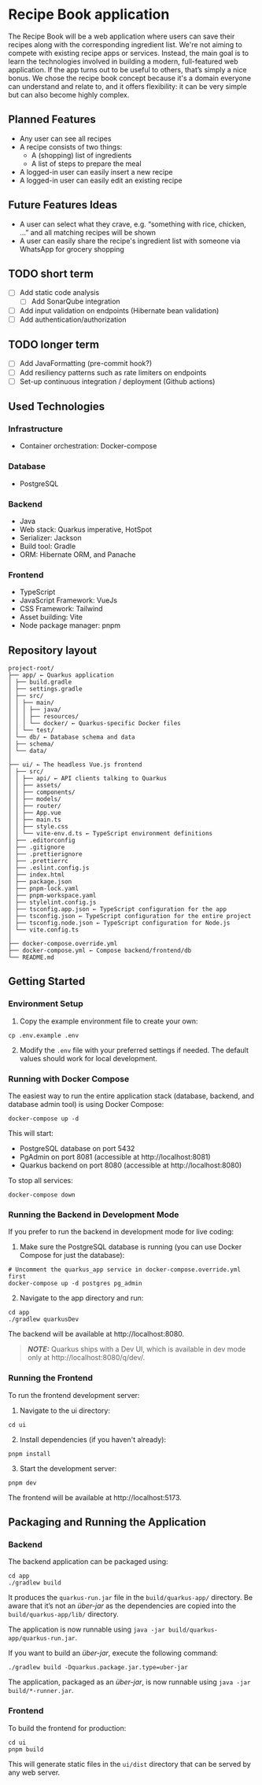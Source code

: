 # Recipe Book application

The Recipe Book will be a web application where users can save their recipes along with the corresponding ingredient
list. We're not aiming to compete with existing recipe apps or services. Instead, the main goal is to learn the
technologies involved in building a modern, full-featured web application. If the app turns out to be useful to others,
that’s simply a nice bonus. We chose the recipe book concept because it's a domain everyone can understand and relate
to, and it offers flexibility: it can be very simple but can also become highly complex.

## Planned Features

* Any user can see all recipes
* A recipe consists of two things:
    * A (shopping) list of ingredients
    * A list of steps to prepare the meal
* A logged-in user can easily insert a new recipe
* A logged-in user can easily edit an existing recipe

## Future Features Ideas

* A user can select what they crave, e.g. “something with rice, chicken, …” and all matching recipes will be shown
* A user can easily share the recipe's ingredient list with someone via WhatsApp for grocery shopping

## TODO short term
- [ ] Add static code analysis
  - [ ] Add SonarQube integration
- [ ] Add input validation on endpoints (Hibernate bean validation)
- [ ] Add authentication/authorization

## TODO longer term
- [ ] Add JavaFormatting (pre-commit hook?)
- [ ] Add resiliency patterns such as rate limiters on endpoints
- [ ] Set-up continuous integration / deployment (Github actions)

## Used Technologies

### Infrastructure

* Container orchestration: Docker-compose

### Database

* PostgreSQL

### Backend

* Java
* Web stack: Quarkus imperative, HotSpot
* Serializer: Jackson
* Build tool: Gradle
* ORM: Hibernate ORM, and Panache

### Frontend

* TypeScript
* JavaScript Framework: VueJs
* CSS Framework: Tailwind
* Asset building: Vite
* Node package manager: pnpm

## Repository layout

```plain text
project-root/
├── app/ ← Quarkus application
│ ├── build.gradle
│ ├── settings.gradle
│ ├── src/
│ │ ├── main/
│ │ │ ├── java/
│ │ │ ├── resources/
│ │ │ └── docker/ ← Quarkus-specific Docker files
│ │ └── test/
│ └── db/ ← Database schema and data
│ ├── schema/
│ └── data/
│
├── ui/ ← The headless Vue.js frontend
│ ├── src/
│ │ ├── api/ ← API clients talking to Quarkus
│ │ ├── assets/
│ │ ├── components/
│ │ ├── models/ 
│ │ ├── router/ 
│ │ ├── App.vue
│ │ ├── main.ts
│ │ ├── style.css
│ │ └── vite-env.d.ts ← TypeScript environment definitions
│ ├── .editorconfig
│ ├── .gitignore
│ ├── .prettierignore
│ ├── .prettierrc
│ ├── .eslint.config.js
│ ├── index.html
│ ├── package.json
│ ├── pnpm-lock.yaml
│ ├── pnpm-workspace.yaml
│ ├── stylelint.config.js
│ ├── tsconfig.app.json ← TypeScript configuration for the app
│ ├── tsconfig.json ← TypeScript configuration for the entire project
│ ├── tsconfig.node.json ← TypeScript configuration for Node.js
│ └── vite.config.ts
│
├── docker-compose.override.yml
├── docker-compose.yml ← Compose backend/frontend/db
└── README.md
```

## Getting Started

### Environment Setup

1. Copy the example environment file to create your own:

```shell script
cp .env.example .env
```

2. Modify the `.env` file with your preferred settings if needed. The default values should work for local development.

### Running with Docker Compose

The easiest way to run the entire application stack (database, backend, and database admin tool) is using Docker Compose:

```shell script
docker-compose up -d
```

This will start:
- PostgreSQL database on port 5432
- PgAdmin on port 8081 (accessible at http://localhost:8081)
- Quarkus backend on port 8080 (accessible at http://localhost:8080)

To stop all services:

```shell script
docker-compose down
```

### Running the Backend in Development Mode

If you prefer to run the backend in development mode for live coding:

1. Make sure the PostgreSQL database is running (you can use Docker Compose for just the database):

```shell script
# Uncomment the quarkus_app service in docker-compose.override.yml first
docker-compose up -d postgres pg_admin
```

2. Navigate to the app directory and run:

```shell script
cd app
./gradlew quarkusDev
```

The backend will be available at http://localhost:8080.

> **_NOTE:_**  Quarkus ships with a Dev UI, which is available in dev mode only at http://localhost:8080/q/dev/.

### Running the Frontend

To run the frontend development server:

1. Navigate to the ui directory:

```shell script
cd ui
```

2. Install dependencies (if you haven't already):

```shell script
pnpm install
```

3. Start the development server:

```shell script
pnpm dev
```

The frontend will be available at http://localhost:5173.

## Packaging and Running the Application

### Backend

The backend application can be packaged using:

```shell script
cd app
./gradlew build
```

It produces the `quarkus-run.jar` file in the `build/quarkus-app/` directory.
Be aware that it’s not an _über-jar_ as the dependencies are copied into the `build/quarkus-app/lib/` directory.

The application is now runnable using `java -jar build/quarkus-app/quarkus-run.jar`.

If you want to build an _über-jar_, execute the following command:

```shell script
./gradlew build -Dquarkus.package.jar.type=uber-jar
```

The application, packaged as an _über-jar_, is now runnable using `java -jar build/*-runner.jar`.

### Frontend

To build the frontend for production:

```shell script
cd ui
pnpm build
```

This will generate static files in the `ui/dist` directory that can be served by any web server.